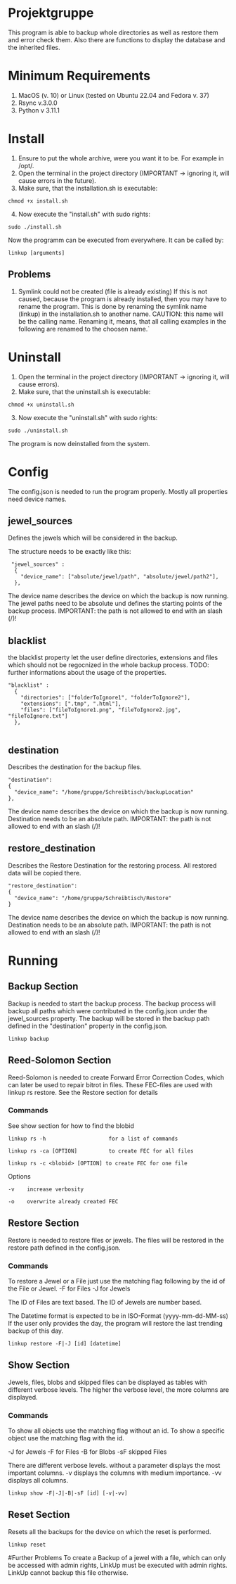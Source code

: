 # Projektgruppe

This program is able to backup whole directories as well as restore them and error check them.
Also there are functions to display the database and the inherited files.

# Minimum Requirements
1. MacOS (v. 10) or Linux (tested on Ubuntu 22.04 and Fedora v. 37)
2. Rsync v.3.0.0
3. Python v 3.11.1

# Install

1. Ensure to put the whole archive, were you want it to be. For example in /opt/.
2. Open the terminal in the project directory (IMPORTANT -> ignoring it, will cause errors in the future).
3. Make sure, that the installation.sh is executable:
```
chmod +x install.sh
```
4. Now execute the "install.sh" with sudo rights:
```
sudo ./install.sh
```

Now the programm can be executed from everywhere. It can be called by:
```
linkup [arguments]
```

## Problems
1. Symlink could not be created (file is already existing)
If this is not caused, because the program is already installed, then you may have to rename the program.
This is done by renaming the symlink name (linkup) in the installation.sh to another name.
CAUTION: this name will be the calling name. Renaming it, means, that all calling examples in the following are renamed to the choosen name.`

# Uninstall

1. Open the terminal in the project directory (IMPORTANT -> ignoring it, will cause errors).
2. Make sure, that the uninstall.sh is executable:
```
chmod +x uninstall.sh
```
3. Now execute the "uninstall.sh" with sudo rights:
```
sudo ./uninstall.sh
```

The program is now deinstalled from the system.

# Config

The config.json is needed to run the program properly.
Mostly all properties need device names. 

## jewel_sources

Defines the jewels which will be considered in the backup.

The structure needs to be exactly like this:

```
 "jewel_sources" :
  {
    "device_name": ["absolute/jewel/path", "absolute/jewel/path2"],
  },

```

The device name describes the device on which the backup is now running.
The jewel paths need to be absolute und defines the starting points of the backup process.
IMPORTANT: the path is not allowed to end with an slash (/)!

## blacklist

the blacklist property let the user define directories, extensions and files which should not be regocnized in the whole backup process.
TODO: further informations about the usage of the properties.

```
"blacklist" :
  {
    "directories": ["folderToIgnore1", "folderToIgnore2"],
    "extensions": [".tmp", ".html"],
    "files": ["fileToIgnore1.png", "fileToIgnore2.jpg", "fileToIgnore.txt"]
  },
  
```
## destination

 Describes the destination for the backup files.

  ```
  "destination":
  {
    "device_name": "/home/gruppe/Schreibtisch/backupLocation"
  },

  ```

 The device name describes the device on which the backup is now running.
 Destination needs to be an absolute path.
 IMPORTANT: the path is not allowed to end with an slash (/)!

## restore_destination
  Describes the Restore Destination for the restoring process. All restored data will be copied there.

  ```
  "restore_destination":
  {
    "device_name": "/home/gruppe/Schreibtisch/Restore"
  }
  ```

 The device name describes the device on which the backup is now running.
 Destination needs to be an absolute path.
 IMPORTANT: the path is not allowed to end with an slash (/)!

# Running

## Backup Section

Backup is needed to start the backup process. The backup process will backup all paths which were contributed in the config.json under the jewel_sources property.
The backup will be stored in the backup path defined in the "destination" property in the config.json.

```
linkup backup
```
## Reed-Solomon Section

Reed-Solomon is needed to create Forward Error Correction Codes, which can later be used to repair bitrot in files.
These FEC-files are used with linkup rs restore. See the Restore section for details

### Commands

See show section for how to find the blobid
```
linkup rs -h                    for a list of commands
```
```
linkup rs -ca [OPTION]          to create FEC for all files
```
```
linkup rs -c <blobid> [OPTION] to create FEC for one file
```
Options 
```
-v    increase verbosity
```
```
-o    overwrite already created FEC
```
## Restore Section

Restore is needed to restore files or jewels. The files will be restored in the restore path defined in the config.json.

### Commands
To restore a Jewel or a File just use the matching flag following by the id of the File or Jewel.
-F for Files
-J for Jewels

The ID of Files are text based.
The ID of Jewels are number based.

The Datetime format is expected to be in ISO-Format (yyyy-mm-dd-MM-ss)
If the user only provides the day, the program will restore the last trending backup of this day.

```
linkup restore -F|-J [id] [datetime]
```

## Show Section
Jewels, files, blobs and skipped files can be displayed as tables with different verbose levels.
The higher the verbose level, the more columns are displayed.

### Commands
To show all objects use the matching flag without an id.
To show a specific object use the matching flag with the id.

-J for Jewels 
-F for Files
-B for Blobs 
-sF skipped Files

There are different verbose levels.
    without a parameter displays the most important columns.
-v  displays the columns with medium importance.
-vv displays all columns.

```
linkup show -F|-J|-B|-sF [id] [-v|-vv]
```

## Reset Section
Resets all the backups for the device on which the reset is performed.

```
linkup reset
```

#Further Problems
To create a Backup of a jewel with a file, which can only be accessed with admin rights, LinkUp must be executed with admin rights.
LinkUp cannot backup this file otherwise.


